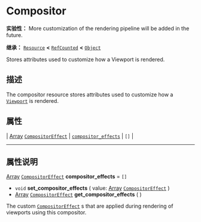<!-- ⚠ 请勿编辑本文件 ⚠ -->
<!-- 本文档使用脚本从 WeDot 引擎源码仓库生成。 -->
<!-- 生成脚本：https://github.com/WeDot-Engine/WeDot/tree/4.3/doc/tools/make_md.py； -->
<!-- 原文件：https://github.com/WeDot-Engine/WeDot/tree/4.3/doc/classes/Compositor.xml。 -->

<div id="_class_compositor"></div>

# Compositor

**实验性：** More customization of the rendering pipeline will be added in the future.

**继承：** [`Resource`](class_resource.md) **<** [`RefCounted`](class_refcounted.md) **<** [`Object`](class_object.md)

Stores attributes used to customize how a Viewport is rendered.

## 描述

The compositor resource stores attributes used to customize how a [`Viewport`](class_viewport.md) is rendered.

## 属性

| [Array](class_array.md) [`CompositorEffect`](class_compositoreffect.md) | [`compositor_effects`](#class_compositor_property_compositor_effects) | ``[]`` |

<!-- rst-class:: classref-section-separator -->

---

## 属性说明

<div id="_class_compositor_property_compositor_effects"></div>

[Array](class_array.md) [`CompositorEffect`](class_compositoreffect.md) **compositor_effects** = ``[]`` <div id="class_compositor_property_compositor_effects"></div>

- `void` **set_compositor_effects** ( value: [Array](class_array.md) [`CompositorEffect`](class_compositoreffect.md) )
- [Array](class_array.md) [`CompositorEffect`](class_compositoreffect.md) **get_compositor_effects** ( )

The custom [`CompositorEffect`](class_compositoreffect.md) s that are applied during rendering of viewports using this compositor.

[^virtual]: 本方法通常需要用户覆盖才能生效。
[^const]: 本方法无副作用，不会修改该实例的任何成员变量。
[^vararg]: 本方法除了能接受在此处描述的参数外，还能够继续接受任意数量的参数。
[^constructor]: 本方法用于构造某个类型。
[^static]: 调用本方法无需实例，可直接使用类名进行调用。
[^operator]: 本方法描述的是使用本类型作为左操作数的有效运算符。
[^bitfield]: 这个值是由下列位标志构成位掩码的整数。
[^void]: 无返回值。
